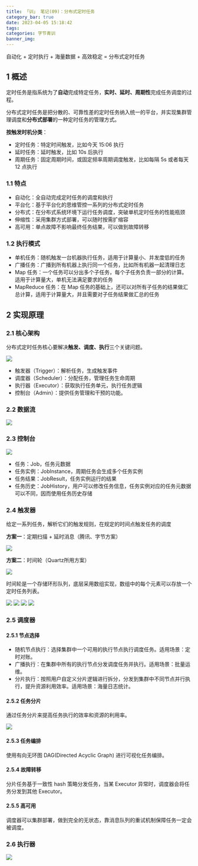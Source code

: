 ```yaml
---
title: 「训」 笔记(09)：分布式定时任务
category_bar: true
date: 2023-04-05 15:18:42
tags:
categories: 字节青训
banner_img:
---
```


自动化 + 定时执行 + 海量数据 + 高效稳定 = 分布式定时任务

<!-- more -->

## 1 概述

定时任务是指系统为了**自动**完成特定任务，**实时、延时、周期性**完成任务调度的过程。

分布式定时任务是把分散的、可靠性差的定时任务纳入统一的平台，并实现集群管理调度和**分布式部署**的一种定时任务的管理方式。

**按触发时机分类**：

* 定时任务：特定时间触发，比如今天 15:06 执行
* 延时任务：延时触发，比如 10s 后执行
* 周期任务：固定周期时间，或固定频率周期调度触发，比如每隔 5s 或者每天 12 点执行

### 1.1 特点

* 自动化：全自动完成定时任务的调度和执行
* 平台化：基于平台化的思维管控一系列的分布式定时任务
* 分布式：在分布式系统环境下运行任务调度，突破单机定时任务的性能瓶颈
* 伸缩性：采用集群方式部署，可以随时按需扩缩容
* 高可用：单点故障不影响最终任务结果，可以做到故障转移

### 1.2 执行模式

* 单机任务：随机触发一台机器执行任务，适用于计算量小、并发度低的任务
* 广播任务：广播到所有机器上执行同一个任务，比如所有机器一起清理日志
* Map 任务：一个任务可以分出多个子任务，每个子任务负责一部分的计算。适用于计算量大，单机无法满足要求的任务
* MapReduce 任务：在 Map 任务的基础上，还可以对所有子任务的结果做汇总计算，适用于计算量大，并且需要对子任务结果做汇总的任务

## 2 实现原理

### 2.1 核心架构

分布式定时任务核心要解决**触发、调度、执行**三个关键问题。

![](1.png)

* 触发器（Trigger）：解析任务，生成触发事件
* 调度器（Scheduler）：分配任务，管理任务生命周期
* 执行器（Executor）：获取执行任务单元，执行任务逻辑
* 控制台（Admin）：提供任务管理和干预的功能。

### 2.2 数据流

![](2.png)

### 2.3 控制台

![](3.png)

* 任务：Job，任务元数据
* 任务实例：Joblnstance，周期任务会生成多个任务实例
* 任务结果：JobResult，任务实例运行的结果
* 任务历史：JobHistory，用户可以修改任务信息，任务实例对应的任务元数据可以不同，因而使用任务历史存储

### 2.4 触发器

给定一系列任务，解析它们的触发规则，在规定的时间点触发任务的调度

**方案一**：定期扫描 + 延时消息（腾讯、字节方案）

![](4.png)

**方案二**：时间轮（Quartz所用方案）

![](5.png)

时间轮是一个存储环形队列，底层采用数组实现，数组中的每个元素可以存放一个定时任务列表。

![](6.png)
![](7.png)
![](8.png)
![](9.png)

### 2.5 调度器

#### 2.5.1 节点选择

* 随机节点执行：选择集群中一个可用的执行节点执行调度任务。适用场景：定时对账。
* 广播执行：在集群中所有的执行节点分发调度任务并执行。适用场景：批量运维。
* 分片执行：按照用户自定义分片逻辑进行拆分，分发到集群中不同节点并行执行，提升资源利用效率。适用场景：海量日志统计。

#### 2.5.2 任务分片

通过任务分片来提高任务执行的效率和资源的利用率。

![](10.png)

#### 2.5.3 任务编排

使用有向无环图 DAG(Directed Acyclic Graph) 进行可视化任务编排。

#### 2.5.4 故障转移

分片任务基于一致性 hash 策略分发任务，当某 Executor 异常时，调度器会将任务分发到其他 Executor。

#### 2.5.5 高可用

调度器可以集群部署，做到完全的无状态，靠消息队列的重试机制保障任务一定会被调度。

### 2.6 执行器

![](11.png)